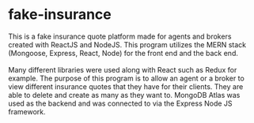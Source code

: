 # fake-insurance
This is a fake insurance quote platform made for agents and brokers created with ReactJS and NodeJS. This program utilizes the MERN stack (Mongoose, Express, React, Node) for the front end and the back end.<br>
<br>
Many different libraries were used along with React such as Redux for example. The purpose of this program is to allow an agent or a broker to view different insurance quotes that they have for their clients. They are able to delete and create as many as they want to. MongoDB Atlas was used as the backend and was connected to via the Express Node JS framework.
